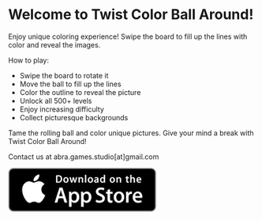 # Welcome to Twist Color Ball Around!

Enjoy unique coloring experience! Swipe the board to fill up the lines with color and reveal the images. 

How to play:
 
* Swipe the board to rotate it 
* Move the ball to fill up the lines
* Color the outline to reveal the picture
* Unlock all 500+ levels 
* Enjoy increasing difficulty
* Collect picturesque backgrounds

Tame the rolling ball and color unique pictures. Give your mind a break with Twist Color Ball Around!

Contact us at abra.games.studio[at]gmail.com

<a href="https://itunes.apple.com/us/app/id1484762734">
<img class="app-store-badge" src="./app-store-icon.png">
</a>

